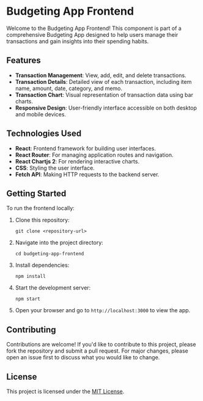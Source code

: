 # Budgeting App Frontend

Welcome to the Budgeting App Frontend! This component is part of a comprehensive Budgeting App designed to help users manage their transactions and gain insights into their spending habits.

## Features

- **Transaction Management**: View, add, edit, and delete transactions.
- **Transaction Details**: Detailed view of each transaction, including item name, amount, date, category, and memo.
- **Transaction Chart**: Visual representation of transaction data using bar charts.
- **Responsive Design**: User-friendly interface accessible on both desktop and mobile devices.

## Technologies Used

- **React**: Frontend framework for building user interfaces.
- **React Router**: For managing application routes and navigation.
- **React Chartjs 2**: For rendering interactive charts.
- **CSS**: Styling the user interface.
- **Fetch API**: Making HTTP requests to the backend server.

## Getting Started

To run the frontend locally:

1. Clone this repository:

    ```
    git clone <repository-url>
    ```

2. Navigate into the project directory:

    ```
    cd budgeting-app-frontend
    ```

3. Install dependencies:

    ```
    npm install
    ```

4. Start the development server:

    ```
    npm start
    ```

5. Open your browser and go to `http://localhost:3000` to view the app.

## Contributing

Contributions are welcome! If you'd like to contribute to this project, please fork the repository and submit a pull request. For major changes, please open an issue first to discuss what you would like to change.

## License

This project is licensed under the [MIT License](LICENSE).
